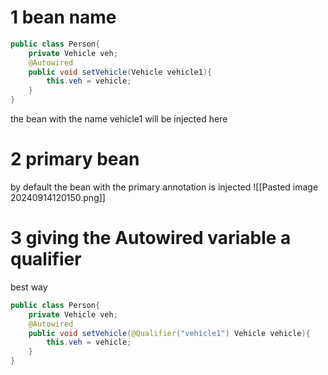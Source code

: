 # 1 bean name
```java
public class Person{
	private Vehicle veh;
	@Autowired
	public void setVehicle(Vehicle vehicle1){
		this.veh = vehicle;
	}
}
```
the bean with the name vehicle1 will be injected here
# 2 primary bean
by default the bean with the primary annotation is injected
![[Pasted image 20240914120150.png]]
# 3 giving the Autowired variable a qualifier
best way
```java
public class Person{
	private Vehicle veh;
	@Autowired
	public void setVehicle(@Qualifier("vehicle1") Vehicle vehicle){
		this.veh = vehicle;
	}
}
```